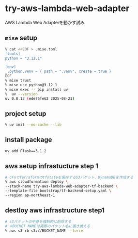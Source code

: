 # try-aws-lambda-web-adapter

AWS Lambda Web Adapterを動かす試み

## `mise` setup

```bash
% cat <<EOF > .mise.toml
[tools]
python = "3.12.1"

[env]
_.python.venv = { path = ".venv", create = true }
EOF
% mise trust
% mise use python@3.12.1
% mise exec -- pip install uv
%  uv --version
uv 0.8.13 (ede75fe62 2025-08-21)
```

## project setup

```bash
% uv init --no-cache --lib
```

## install package

```bash
uv add Flask==3.1.2
```

## aws setup infrastucture step 1

```bash
# CFnでTerraformのtfstateを保存するS3バケット、DynamoDBを作成する
% aws cloudformation deploy \
--stack-name try-aws-lambda-web-adapter-tf-backend \
--template-file bootstrap/tf-backend-setup.yaml \
--region ap-northeast-1
```

## destloy aws infrastructure step1

```bash
# s3バケットの中身を強制的に削除する
# ※BUCKET_NAMEは実際のバケット名に置き換える
% aws s3 rb s3://BUCKET_NAME --force
```
